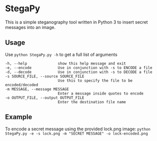 # StegaPy
This is a simple steganography tool written in Python 3 to insert secret messages into an image.

## Usage
Use `python StegaPy.py -h` to get a full list of arguments

```
-h, --help              show this help message and exit
-e, --encode            Use in conjunction with -s to ENCODE a file
-d, --decode            Use in conjunction with -s to DECODE a file
-s SOURCE_FILE, --source SOURCE_FILE
                        Use this to specify the file to be encoded/decoded
-m MESSAGE, --message MESSAGE
                        Enter a message inside quotes to encode
-o OUTPUT_FILE, --output OUTPUT_FILE
                        Enter the destination file name
```
## Example
To encode a secret message using the provided lock.png image:
`python StegaPy.py -e -s lock.png -m "SECRET MESSAGE" -o lock-encoded.png`